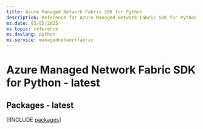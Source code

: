 ```yaml
---
title: Azure Managed Network Fabric SDK for Python
description: Reference for Azure Managed Network Fabric SDK for Python
ms.date: 03/05/2025
ms.topic: reference
ms.devlang: python
ms.service: managednetworkfabric
---
```

# Azure Managed Network Fabric SDK for Python - latest
## Packages - latest
[!INCLUDE [packages](managed-network-fabric-index.md)]